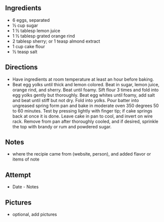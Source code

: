 ## Ingredients
* 6 eggs, separated
* ½ cup sugar
* 1 ½ tablesp lemon juice
* 1 ½ tablesp grated orange rind
* 2 tablesp sherry; or 1 teasp almond extract
* 1 cup cake flour
* ½ teasp salt

## Directions
* Have ingredients at room temperature at least an hour before baking.
* Beat egg yolks until thick and lemon colored.  Beat in sugar, lemon juice, orange rind, and sherry.  Beat until foamy.  Sift flour 3 times and fold into egg yolks gently but thoroughly.  Beat egg whites until foamy, add salt and beat until stiff but not dry.  Fold into yolks.  Pour batter into ungreased spring form pan and bake in moderate oven 350 degrees 50 to 60 minutes.  Test by pressing lightly with finger tip; if cake springs back at once it is done.  Leave cake in pan to cool, and invert on wire rack.  Remove from pan after thoroughly cooled, and if desired, sprinkle the top with brandy or rum and powdered sugar.

## Notes
* where the recipie came from (website, person), and added flavor or items of note

## Attempt
* Date - Notes

## Pictures
* optional, add pictures
